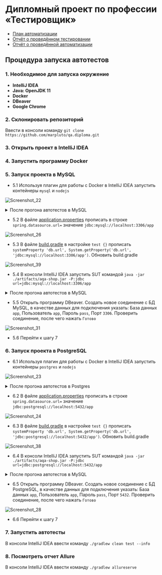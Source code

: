 # Дипломный проект по профессии «Тестировщик»
- [План автоматизации](https://github.com/marpluto/qa.diploma/blob/master/Plan.md)
- [Отчёт о проведённом тестировании](https://github.com/marpluto/qa.diploma/blob/master/report/Report.md)
- [Отчёт о проведённой автоматизации](https://github.com/marpluto/qa.diploma/blob/master/report/Summary.md)

## Процедура запуска автотестов
### 1. Необходимое для запуска окружение
- **IntelliJ IDEA**
- **Java: OpenJDK 11**
- **Docker**
- **DBeaver**
- **Google Chrome**

### 2. Склонировать репозиторий
Ввести в консоли команду `git clone https://github.com/marpluto/qa.diploma.git`

### 3. Открыть проект в IntelliJ IDEA

### 4. Запустить программу Docker

### 5. Запуск проекта в MySQL
- 5.1 Используя плагин для работы с Docker в IntelliJ IDEA запустить контейнеры `mysql` и `nodejs`

![Screenshot_22](https://github.com/marpluto/qa.diploma/assets/120597031/1017d250-e19b-401e-a47c-916d04539c6b)


<details><summary>После прогона автотестов в MySQL</summary>
  Завершить работу контейнеров командой Down
</details>


- 5.2 В файле [application.properties](application.properties) прописать в строке `spring.datasource.url=` значение `jdbc:mysql://localhost:3306/app`

![Screenshot_26](https://github.com/marpluto/qa.diploma/assets/120597031/b8cd8a0f-e341-4e1f-9ec3-1e09d82a6da9)

- 5.3 В файле [build.gradle](https://github.com/marpluto/qa.diploma/blob/master/build.gradle) в настройке `test {}` прописать `systemProperty 'db.url', System.getProperty('db.url', 'jdbc:mysql://localhost:3306/app')`. Обновить build.gradle

![Screenshot_39](https://github.com/marpluto/qa.diploma/assets/120597031/f6d15252-a8f1-4ba2-af47-20e9ba90763e)

- 5.4 В консоли IntelliJ IDEA запустить SUT командой `java -jar ./artifacts/aqa-shop.jar -P:jdbc url=jdbc:mysql://localhost:3306/app`
<details><summary>После прогона автотестов в MySQL</summary>
Завершить работу SUT, можно использовать сочетание клавиш ctrl+C (cmd+C для macOS).
</details> 

- 5.5 Открыть программу DBeaver. Создать новое соединение с БД MySQL, в качестве данных для подключения указать: База данных `app`, Пользователь `app`, Пароль `pass`, Порт `3306`. Проверить соединение, после чего нажать `Готово`

![Screenshot_31](https://github.com/marpluto/qa.diploma/assets/120597031/2c14be72-5509-4bf4-9f7c-31c8d64ca359)

- 5.6 Перейти к шагу 7

### 6. Запуск проекта в PostgreSQL
- 6.1 Используя плагин для работы с Docker в IntelliJ IDEA запустить контейнеры `postgres` и `nodejs`

![Screenshot_23](https://github.com/marpluto/qa.diploma/assets/120597031/d636f843-3b15-4099-ac5b-ae9ac5f8fa83)


<details><summary>После прогона автотестов в Postgres</summary>
Завершить работу контейнеров командой Down.
</details>

- 6.2 В файле [application.properties](application.properties) прописать в строке `spring.datasource.url=` значение `jdbc:postgresql://localhost:5432/app`

![Screenshot_24](https://github.com/marpluto/qa.diploma/assets/120597031/b908bb50-a13c-4a48-9247-5e6c5b63626b)


- 6.3 В файле [build.gradle](https://github.com/marpluto/qa.diploma/blob/master/build.gradle) в настройке `test {}` прописать `systemProperty 'db.url', System.getProperty('db.url', 'jdbc:postgresql://localhost:5432/app')`. Обновить build.gradle

![Screenshot_38](https://github.com/marpluto/qa.diploma/assets/120597031/15908edc-feec-4a93-8168-844c8e9a3e2f)

- 6.4 В консоли IntelliJ IDEA запустить SUT командой `java -jar ./artifacts/aqa-shop.jar -P:jdbc url=jdbc:postgresql://localhost:5432/app`
<details><summary>После прогона автотестов в MySQL</summary>
Завершить работу SUT, можно использовать сочетание клавиш ctrl+C (cmd+C для macOS).
</details>

- 6.5 Открыть программу DBeaver. Создать новое соединение с БД PostgreSQL, в качестве данных для подключения указать: База данных `app`, Пользователь `app`, Пароль `pass`, Порт `5432`. Проверить соединение, после чего нажать `Готово`

![Screenshot_28](https://github.com/marpluto/qa.diploma/assets/120597031/dddcb3c6-a024-470a-b6c1-36d986094494)

- 6.6 Перейти к шагу 7

### 7. Запустить автотесты
В консоли IntelliJ IDEA ввести команду `./gradlew clean test --info`

### 8. Посмотреть отчет Allure
В консоли IntelliJ IDEA ввести команду `./gradlew allureserve`
